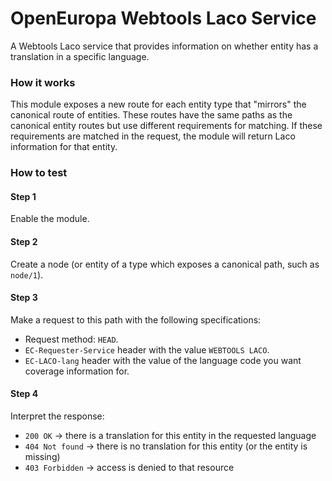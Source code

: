 # OpenEuropa Webtools Laco Service

A Webtools Laco service that provides information on whether entity has a translation in a specific language.

### How it works

This module exposes a new route for each entity type that "mirrors" the canonical route of entities. These routes have 
the same paths as the canonical entity routes but use different requirements for matching. If these requirements
are matched in the request, the module will return Laco information for that entity.

### How to test

#### Step 1

Enable the module.

#### Step 2

Create a node (or entity of a type which exposes a canonical path, such as `node/1`).

#### Step 3

Make a request to this path with the following specifications:

* Request method: `HEAD`.
* `EC-Requester-Service` header with the value `WEBTOOLS LACO`.
* `EC-LACO-lang` header with the value of the language code you want coverage information for.

#### Step 4

Interpret the response:

* `200 OK` -> there is a translation for this entity in the requested language
* `404 Not found` -> there is no translation for this entity (or the entity is missing)
* `403 Forbidden` -> access is denied to that resource